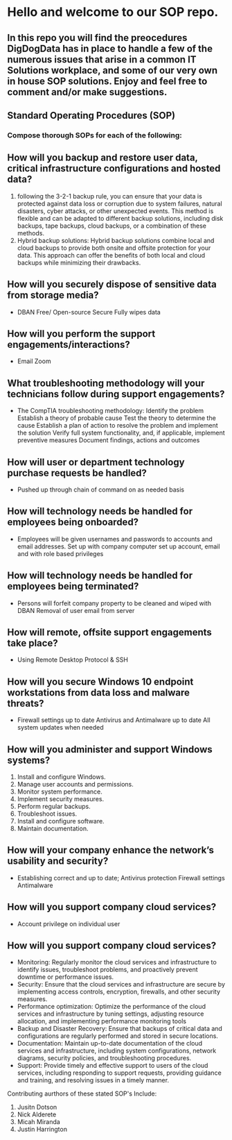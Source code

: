 # Hello and welcome to our SOP repo.  

## In this repo you will find the preocedures DigDogData has in place to handle a few of the numerous issues that arise in a common IT Solutions workplace, and some of our very own in house SOP solutions. Enjoy and feel free to comment and/or make suggestions. 


## Standard Operating Procedures (SOP)

### Compose thorough SOPs for each of the following:

## How will you backup and restore user data, critical infrastructure configurations and hosted data?
1) following the 3-2-1 backup rule, you can ensure that your data is protected against data loss or corruption due to system failures, natural disasters, cyber attacks, or other unexpected events. This method is flexible and can be adapted to different backup solutions, including disk backups, tape backups, cloud backups, or a combination of these methods.
2)  Hybrid backup solutions: Hybrid backup solutions combine local and cloud backups to provide both onsite and offsite protection for your data. This approach can offer the benefits of both local and cloud backups while minimizing their drawbacks.

## How will you securely dispose of sensitive data from storage media?
- DBAN
    Free/ Open-source
    Secure
    Fully wipes data

## How will you perform the support engagements/interactions?
- Email
  Zoom

## What troubleshooting methodology will your technicians follow during support engagements?
- The CompTIA troubleshooting methodology: 
Identify the problem
Establish a theory of probable cause
Test the theory to determine the cause
Establish a plan of action to resolve the problem and implement the solution
Verify full system functionality, and, if applicable, implement preventive measures
Document findings, actions and outcomes

## How will user or department technology purchase requests be handled?
- Pushed up through chain of command on as needed basis

## How will technology needs be handled for employees being onboarded?
- Employees will be given usernames and passwords to accounts and email addresses. 
 Set up with company computer set up account, email and with role based privileges

## How will technology needs be handled for employees being terminated?
-  Persons will forfeit company property to be cleaned and wiped with DBAN
 Removal of user email from server

## How will remote, offsite support engagements take place?
- Using Remote Desktop Protocol & SSH

## How will you secure Windows 10 endpoint workstations from data loss and malware threats?
- Firewall settings up to date 
Antivirus and Antimalware up to date 
 All system updates when needed

## How will you administer and support Windows systems?
1) Install and configure Windows.
2) Manage user accounts and permissions.
3) Monitor system performance.
4) Implement security measures.
5) Perform regular backups.
6) Troubleshoot issues.
7) Install and configure software.
8) Maintain documentation.

## How will your company enhance the network’s usability and security?
-  Establishing correct and up to date;
    Antivirus protection
    Firewall settings
    Antimalware 

## How will you support company cloud services?
- Account privilege on individual user 

## How will you support company cloud services?
- Monitoring: Regularly monitor the cloud services and infrastructure to identify issues, troubleshoot problems, and proactively prevent downtime or performance issues.
- Security: Ensure that the cloud services and infrastructure are secure by implementing access controls, encryption, firewalls, and other security measures.
- Performance optimization: Optimize the performance of the cloud services and infrastructure by tuning settings, adjusting resource allocation, and implementing performance monitoring tools
- Backup and Disaster Recovery: Ensure that backups of critical data and configurations are regularly performed and stored in secure locations.
- Documentation: Maintain up-to-date documentation of the cloud services and infrastructure, including system configurations, network diagrams, security policies, and troubleshooting procedures.
- Support: Provide timely and effective support to users of the cloud services, including responding to support requests, providing guidance and training, and resolving issues in a timely manner.

Contributing aurthors of these stated SOP's Include:
1) Jusitn Dotson
2) Nick Alderete
3) Micah Miranda
4) Justin Harrington



